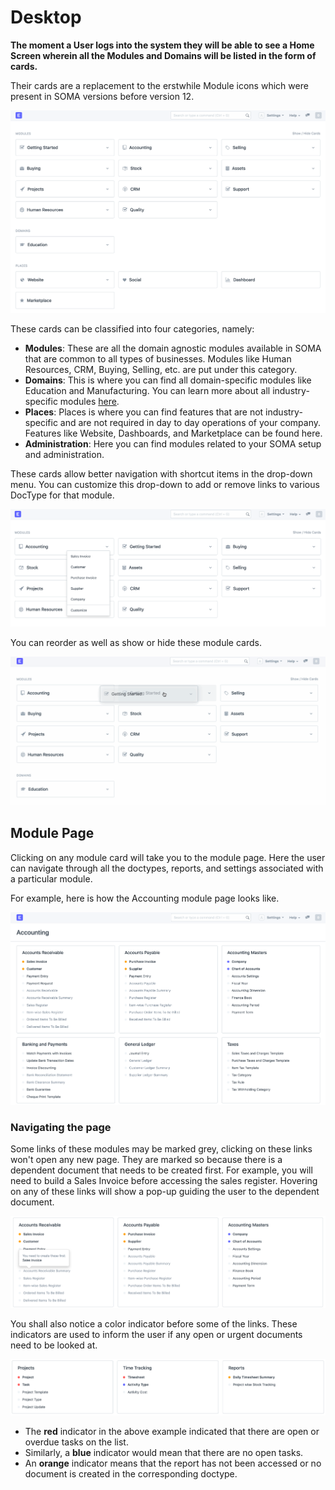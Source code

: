 
# Desktop


**The moment a User logs into the system they will be able to see a Home Screen wherein all the Modules and Domains will be listed in the form of cards.**


Their cards are a replacement to the erstwhile Module icons which were present in SOMA versions before version 12.


![New Desktop](/files/desktop.png)


These cards can be classified into four categories, namely:


* **Modules**: These are all the domain agnostic modules available in SOMA that are common to all types of businesses. Modules like Human Resources, CRM, Buying, Selling, etc. are put under this category.
* **Domains**: This is where you can find all domain-specific modules like Education and Manufacturing. You can learn more about all industry-specific modules [here](/docs/v13/user/manual/en#3-industry-specific-modules).
* **Places**: Places is where you can find features that are not industry-specific and are not required in day to day operations of your company. Features like Website, Dashboards, and Marketplace can be found here.
* **Administration**: Here you can find modules related to your SOMA setup and administration.


These cards allow better navigation with shortcut items in the drop-down menu. You can customize this drop-down to add or remove links to various DocType for that module.


![Desktop Dropdown](/files/desktop-dropdown.png)


You can reorder as well as show or hide these module cards.


![Drag and Drop](/files/drag-and-drop.gif)


## Module Page


Clicking on any module card will take you to the module page. Here the user can navigate through all the doctypes, reports, and settings associated with a particular module.


For example, here is how the Accounting module page looks like.


![Accounts Module](/files/accounts-module-page.png)


### Navigating the page


Some links of these modules may be marked grey, clicking on these links won't open any new page. They are marked so because there is a dependent document that needs to be created first. For example, you will need to build a Sales Invoice before accessing the sales register. Hovering on any of these links will show a pop-up guiding the user to the dependent document.


![Muted Link in Module Page](/files/module-link-hover.png)


You shall also notice a color indicator before some of the links. These indicators are used to inform the user if any open or urgent documents need to be looked at.


![Color Indicators](/files/color-indicator.png)


* The **red** indicator in the above example indicated that there are open or overdue tasks on the list.
* Similarly, a **blue** indicator would mean that there are no open tasks.
* An **orange** indicator means that the report has not been accessed or no document is created in the corresponding doctype.


